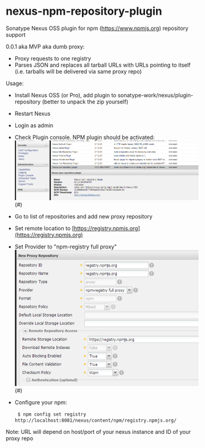 nexus-npm-repository-plugin
===========================

Sonatype Nexus OSS plugin for npm (https://www.npmjs.org) repository support

0.0.1 aka MVP aka dumb proxy:
 + Proxy requests to one registry
 + Parses JSON and replaces all tarball URLs with URLs pointing to itself (i.e. tarballs will be delivered via same proxy repo)

Usage:
 * Install Nexus OSS (or Pro), add plugin to sonatype-work/nexus/plugin-repository (better to unpack the zip yourself)
 * Restart Nexus
 * Login as admin
 * Check Plugin console. NPM plugin should be activated:
 ![plugin console](https://github.com/georgy/nexus-npm-repository-plugin/raw/master/src/site/plugin-console.png)(#)
 * Go to list of repositories and add new proxy repository
 * Set remote location to [https://registry.npmjs.org](https://registry.npmjs.org)
 * Set Provider to "npm-registry full proxy"
 ![proxy config](https://github.com/georgy/nexus-npm-repository-plugin/raw/master/src/site/proxy-config.png)(#)
 * Configure your npm:

        $ npm config set registry http://localhost:8081/nexus/content/npm/registry.npmjs.org/

 Note: URL will depend on host/port of your nexus instance and ID of your proxy repo

